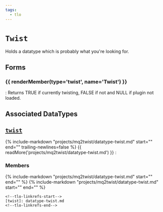 ```yaml
---
tags:
  - tlo
---
```

# `Twist`

<!--tlo-desc-start-->
Holds a datatype which is probably what you're looking for.
<!--tlo-desc-end-->

## Forms
<!--tlo-forms-start-->
### {{ renderMember(type='twist', name='Twist') }}

:   Returns TRUE if currently twisting, FALSE if not and NULL if plugin not loaded.

<!--tlo-forms-end-->

## Associated DataTypes
<!--tlo-datatypes-start-->
## [`twist`](datatype-twist.md)
{% include-markdown "projects/mq2twist/datatype-twist.md" start="<!--dt-desc-start-->" end="<!--dt-desc-end-->" trailing-newlines=false %} {{ readMore('projects/mq2twist/datatype-twist.md') }}
:    <h3>Members</h3>
    {% include-markdown "projects/mq2twist/datatype-twist.md" start="<!--dt-members-start-->" end="<!--dt-members-end-->" %}
    {% include-markdown "projects/mq2twist/datatype-twist.md" start="<!--dt-linkrefs-start-->" end="<!--dt-linkrefs-end-->" %}
    <!--tlo-datatypes-end-->

    <!--tlo-linkrefs-start-->
    [twist]: datatype-twist.md
    <!--tlo-linkrefs-end-->
